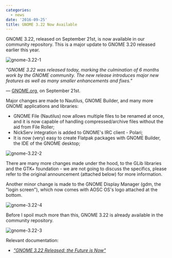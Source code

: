 ```yaml
---
categories:
  - news
date: '2016-09-25'
title: GNOME 3.22 Now Available
---
```



GNOME 3.22, released on September 21st, is now available in our community repository. This is a major update to GNOME 3.20 released earlier this year.

![gnome-3.22-1](/assets/i/news/gnome-3.22-1.png)

*"GNOME 3.22 was released today, marking the culmination of 6 months work by the GNOME community. The new release introduces major new features as well as many smaller enhancements and fixes."*

— [GNOME.org](https://gnome.org), on September 21st.

Major changes are made to Nautilus, GNOME Builder, and many more GNOME applications and libraries:

- GNOME File (Nautilus) now allows multiple files to be renamed at once, and it is now capable of handling compressed/archive files without the aid from File Roller;
- NickServ integration is added to GNOME's IRC client - Polari;
- It is now (very) easy to create Flatpak packages with GNOME Builder, the IDE of the GNOME desktop;

![gnome-3.22-2](/assets/i/news/gnome-3.22-2.png)

There are many more changes made under the hood, to the GLib libraries and the GTK+ foundation - we are not going to discuss the specifics, please refer to the original announcement (attached below) for more information.

Another minor change is made to the GNOME Display Manager (gdm, the "login screen"), which now comes with AOSC OS's logo attached at the bottom.

![gnome-3.22-4](/assets/i/news/gnome-3.22-4.jpg)

Before I spoil much more than this, GNOME 3.22 is already available in the community repository.

![gnome-3.22-3](/assets/i/news/gnome-3.22-3.png)

Relevant documentation:

- *["GNOME 3.22 Released: the Future is Now"](https://www.gnome.org/news/2016/09/gnome-3-22-released-the-future-is-now/)*
